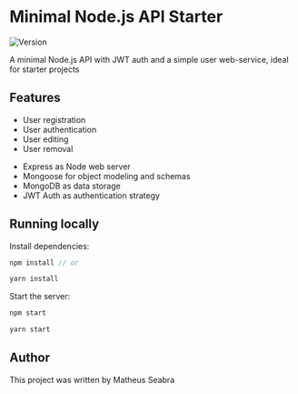 # Minimal Node.js API Starter

![Version](https://img.shields.io/badge/version-1.0-green.svg)

A minimal Node.js API with JWT auth and a simple user web-service, ideal for starter projects

## Features

- User registration
- User authentication
- User editing
- User removal

* Express as Node web server
* Mongoose for object modeling and schemas
* MongoDB as data storage
* JWT Auth as authentication strategy

## Running locally

Install dependencies:

```javascript
npm install // or

yarn install
```

Start the server:

```javascript
npm start

yarn start
```

## Author

This project was written by Matheus Seabra
